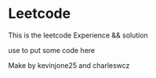 # Leetcode
This is the leetcode Experience &amp;&amp;  solution


use to put some code here

Make by kevinjone25 and charleswcz

